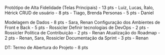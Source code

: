 Protótipo de Alta Fidelidade (Telas Principais) - 13 pts - Luiz, Lucas, Ítalo, Hérick
CRUD de usuário - 8 pts - Tiago, Brenda
Personas - 5 pts - Daniel 

Modelagem de Dados - 8 pts - Sara, Renan
Configuração dos Ambientes de Front e Back - 5 pts - Rossicler
Definir tecnologias de DevOps - 2 pts - Rossicler
Política de Contribuição - 2 pts - Renan
Atualização do Roadmap - 2 pts - Renan, Sara, Rossicler
Documentação da Sprint - 3 pts - Renan

DT: Termo de Abertura do Projeto - 8 pts